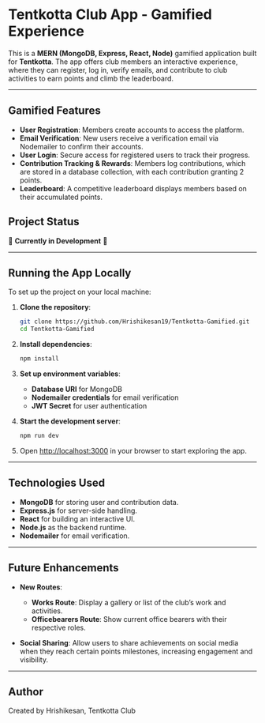 # Tentkotta Club App - Gamified Experience

This is a **MERN (MongoDB, Express, React, Node)** gamified application built for **Tentkotta**. The app offers club members an interactive experience, where they can register, log in, verify emails, and contribute to club activities to earn points and climb the leaderboard.

---

## Gamified Features

- **User Registration**: Members create accounts to access the platform.
- **Email Verification**: New users receive a verification email via Nodemailer to confirm their accounts.
- **User Login**: Secure access for registered users to track their progress.
- **Contribution Tracking & Rewards**: Members log contributions, which are stored in a database collection, with each contribution granting 2 points.
- **Leaderboard**: A competitive leaderboard displays members based on their accumulated points.

## Project Status

🚧 **Currently in Development** 🚧

---

## Running the App Locally

To set up the project on your local machine:

1. **Clone the repository**:
   ```bash
   git clone https://github.com/Hrishikesan19/Tentkotta-Gamified.git
   cd Tentkotta-Gamified
   ```

2. **Install dependencies**:
   ```bash
   npm install
   ```

3. **Set up environment variables**:
   - **Database URI** for MongoDB
   - **Nodemailer credentials** for email verification
   - **JWT Secret** for user authentication

4. **Start the development server**:
   ```bash
   npm run dev
   ```

5. Open [http://localhost:3000](http://localhost:3000) in your browser to start exploring the app.

---

## Technologies Used

- **MongoDB** for storing user and contribution data.
- **Express.js** for server-side handling.
- **React** for building an interactive UI.
- **Node.js** as the backend runtime.
- **Nodemailer** for email verification.
  
---

## Future Enhancements

- **New Routes**: 
  - **Works Route**: Display a gallery or list of the club’s work and activities.
  - **Officebearers Route**: Show current office bearers with their respective roles.
  
- **Social Sharing**: Allow users to share achievements on social media when they reach certain points milestones, increasing engagement and visibility.

---

## Author

Created by Hrishikesan, Tentkotta Club
